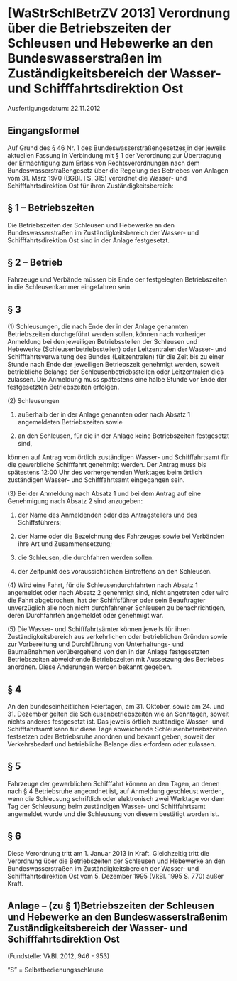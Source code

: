# [WaStrSchlBetrZV 2013] Verordnung über die Betriebszeiten der Schleusen und Hebewerke an den Bundeswasserstraßen im Zuständigkeitsbereich der Wasser- und Schifffahrtsdirektion Ost

Ausfertigungsdatum: 22.11.2012

 

## Eingangsformel

Auf Grund des § 46 Nr. 1 des Bundeswasserstraßengesetzes in der jeweils aktuellen Fassung in Verbindung mit § 1 der Verordnung zur Übertragung der Ermächtigung zum Erlass von Rechtsverordnungen nach dem Bundeswasserstraßengesetz über die Regelung des Betriebes von Anlagen vom 31. März 1970 (BGBl. I S. 315) verordnet die Wasser- und Schifffahrtsdirektion Ost für ihren Zuständigkeitsbereich:


## § 1 – Betriebszeiten

Die Betriebszeiten der Schleusen und Hebewerke an den Bundeswasserstraßen im Zuständigkeitsbereich der Wasser- und Schifffahrtsdirektion Ost sind in der Anlage festgesetzt.


## § 2 – Betrieb

Fahrzeuge und Verbände müssen bis Ende der festgelegten Betriebszeiten in die Schleusenkammer eingefahren sein.


## § 3

(1) Schleusungen, die nach Ende der in der Anlage genannten Betriebszeiten durchgeführt werden sollen, können nach vorheriger Anmeldung bei den jeweiligen Betriebsstellen der Schleusen und Hebewerke (Schleusenbetriebsstellen) oder Leitzentralen der Wasser- und Schifffahrtsverwaltung des Bundes (Leitzentralen) für die Zeit bis zu einer Stunde nach Ende der jeweiligen Betriebszeit genehmigt werden, soweit betriebliche Belange der Schleusenbetriebsstellen oder Leitzentralen dies zulassen. Die Anmeldung muss spätestens eine halbe Stunde vor Ende der festgesetzten Betriebszeiten erfolgen.

(2) Schleusungen

1. außerhalb der in der Anlage genannten oder nach Absatz 1 angemeldeten Betriebszeiten sowie

2. an den Schleusen, für die in der Anlage keine Betriebszeiten festgesetzt sind,

<!-- -->

  
können auf Antrag vom örtlich zuständigen Wasser- und Schifffahrtsamt für die gewerbliche Schifffahrt genehmigt werden. Der Antrag muss bis spätestens 12:00 Uhr des vorhergehenden Werktages beim örtlich zuständigen Wasser- und Schifffahrtsamt eingegangen sein.

<!-- -->

(3) Bei der Anmeldung nach Absatz 1 und bei dem Antrag auf eine Genehmigung nach Absatz 2 sind anzugeben:

1. der Name des Anmeldenden oder des Antragstellers und des Schiffsführers;

2. der Name oder die Bezeichnung des Fahrzeuges sowie bei Verbänden ihre Art und Zusammensetzung;

3. die Schleusen, die durchfahren werden sollen:

4. der Zeitpunkt des voraussichtlichen Eintreffens an den Schleusen.

<!-- -->

(4) Wird eine Fahrt, für die Schleusendurchfahrten nach Absatz 1 angemeldet oder nach Absatz 2 genehmigt sind, nicht angetreten oder wird die Fahrt abgebrochen, hat der Schiffsführer oder sein Beauftragter unverzüglich alle noch nicht durchfahrener Schleusen zu benachrichtigen, deren Durchfahrten angemeldet oder genehmigt war.

(5) Die Wasser- und Schifffahrtsämter können jeweils für ihren Zuständigkeitsbereich aus verkehrlichen oder betrieblichen Gründen sowie zur Vorbereitung und Durchführung von Unterhaltungs- und Baumaßnahmen vorübergehend von den in der Anlage festgesetzten Betriebszeiten abweichende Betriebszeiten mit Aussetzung des Betriebes anordnen. Diese Änderungen werden bekannt gegeben.


## § 4

An den bundeseinheitlichen Feiertagen, am 31. Oktober, sowie am 24. und 31. Dezember gelten die Schleusenbetriebszeiten wie an Sonntagen, soweit nichts anderes festgesetzt ist. Das jeweils örtlich zuständige Wasser- und Schifffahrtsamt kann für diese Tage abweichende Schleusenbetriebszeiten festsetzen oder Betriebsruhe anordnen und bekannt geben, soweit der Verkehrsbedarf und betriebliche Belange dies erfordern oder zulassen.


## § 5

Fahrzeuge der gewerblichen Schifffahrt können an den Tagen, an denen nach § 4 Betriebsruhe angeordnet ist, auf Anmeldung geschleust werden, wenn die Schleusung schriftlich oder elektronisch zwei Werktage vor dem Tag der Schleusung beim zuständigen Wasser- und Schifffahrtsamt angemeldet wurde und die Schleusung von diesem bestätigt worden ist.


## § 6

Diese Verordnung tritt am 1. Januar 2013 in Kraft. Gleichzeitig tritt die Verordnung über die Betriebszeiten der Schleusen und Hebewerke an den Bundeswasserstraßen im Zuständigkeitsbereich der Wasser- und Schifffahrtsdirektion Ost vom 5. Dezember 1995 (VkBl. 1995 S. 770) außer Kraft.


## Anlage – (zu § 1)Betriebszeiten der Schleusen und Hebewerke an den Bundeswasserstraßenim Zuständigkeitsbereich der Wasser- und Schifffahrtsdirektion Ost

(Fundstelle: VkBl. 2012, 946 - 953)

“S” = Selbstbedienungsschleuse
